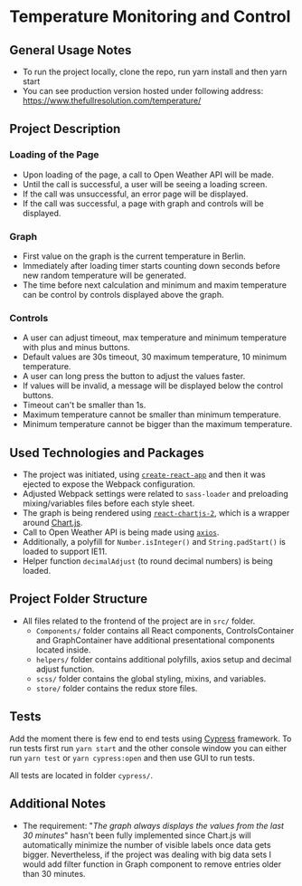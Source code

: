 # Temperature Monitoring and Control

## General Usage Notes
- To run the project locally, clone the repo, run yarn install and then yarn start
- You can see production version hosted under following address: https://www.thefullresolution.com/temperature/

## Project Description

### Loading of the Page
- Upon loading of the page, a call to Open Weather API will be made.
- Until the call is successful, a user will be seeing a loading screen.
- If the call was unsuccessful, an error page will be displayed.
- If the call was successful, a page with graph and controls will be displayed.

### Graph
- First value on the graph is the current temperature in Berlin.
- Immediately after loading timer starts counting down seconds before new random temperature will be generated.
- The time before next calculation and minimum and maxim temperature can be control by controls displayed above the graph.

### Controls
- A user can adjust timeout, max temperature and minimum temperature with plus and minus buttons.
- Default values are 30s timeout, 30 maximum temperature, 10 minimum temperature.
- A user can long press the button to adjust the values faster.
- If values will be invalid, a message will be displayed below the control buttons.
- Timeout can't be smaller than 1s.
- Maximum temperature cannot be smaller than minimum temperature.
- Minimum temperature cannot be bigger than the maximum temperature.

## Used Technologies and Packages
- The project was initiated, using [`create-react-app`](https://github.com/facebook/create-react-app) and then it was ejected to expose the Webpack configuration.
- Adjusted Webpack settings were related to `sass-loader` and preloading mixing/variables files before each style sheet.
- The graph is being rendered using [`react-chartjs-2`](https://github.com/jerairrest/react-chartjs-2), which is a wrapper around [Chart.js](http://www.chartjs.org/).
- Call to Open Weather API is being made using [`axios`](https://github.com/axios/axios).
- Additionally, a polyfill for `Number.isInteger()` and `String.padStart()` is loaded to support IE11.
- Helper function `decimalAdjust` (to round decimal numbers) is being loaded.

## Project Folder Structure
- All files related to the frontend of the project are in `src/` folder.
  - `Components/` folder contains all React components, ControlsContainer and GraphContainer have additional presentational components located inside.
  - `helpers/` folder contains additional polyfills, axios setup and decimal adjust function.
  - `scss/` folder contains the global styling, mixins, and variables.
  - `store/` folder contains the redux store files.

## Tests
Add the moment there is few end to end tests using [Cypress](https://www.cypress.io/) framework. To run tests first run `yarn start` and the other console window you can either run `yarn test` or `yarn cypress:open` and then use GUI to run tests.

All tests are located in folder `cypress/`.

## Additional Notes
- The requirement: "*The graph always displays the values from the last 30 minutes*" hasn't been fully implemented since Chart.js will automatically minimize the number of visible labels once data gets bigger. Nevertheless, if the project was dealing with big data sets I would add filter function in Graph component to remove entries older than 30 minutes.

